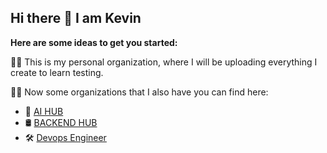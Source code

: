 ## Hi there 👋 I am Kevin


**Here are some ideas to get you started:**

🙋‍♀️ This is my personal organization, where I will be uploading everything I create to learn testing.


👩‍💻 Now some organizations that I also have you can find here:
- 🤖 [AI HUB](https://github.com/ai-hub-1i8n)
- 🛢️ [BACKEND HUB](https://github.com/ai-hub-1i8n)
- 🛠️ [Devops Engineer](https://github.com/Devops-Engineer-h4ck)

<!--
🍿 Fun facts - what does your team eat for breakfast?

🧙 Remember, you can do mighty things with the power of [Markdown](https://docs.github.com/github/writing-on-github/getting-started-with-writing-and-formatting-on-github/basic-writing-and-formatting-syntax)--!>
